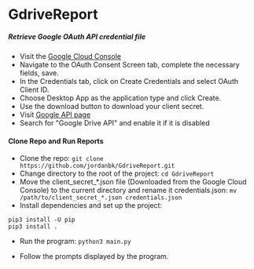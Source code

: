 # GdriveReport

##### Retrieve Google OAuth API credential file
- Visit the [Google Cloud Console](https://console.developers.google.com/apis/credentials)
- Navigate to the OAuth Consent Screen tab, complete the necessary fields, save.
- In the Credentials tab, click on Create Credentials and select OAuth Client ID.
- Choose Desktop App as the application type and click Create.
- Use the download button to download your client secret.
- Visit [Google API page](https://console.developers.google.com/apis/library)
- Search for "Google Drive API" and enable it if it is disabled

#### Clone Repo and Run Reports
- Clone the repo:
```git clone https://github.com/jordanbk/GdriveReport.git```
- Change directory to the root of the project:
```cd GdriveReport```
- Move the client_secret_*.json file (Downloaded from the Google Cloud Console) to the current directory and rename it credentials.json:
```mv /path/to/client_secret_*.json credentials.json```
- Install dependencies and set up the project:
```
pip3 install -U pip
pip3 install .
```
- Run the program:
```python3 main.py```

- Follow the prompts displayed by the program.